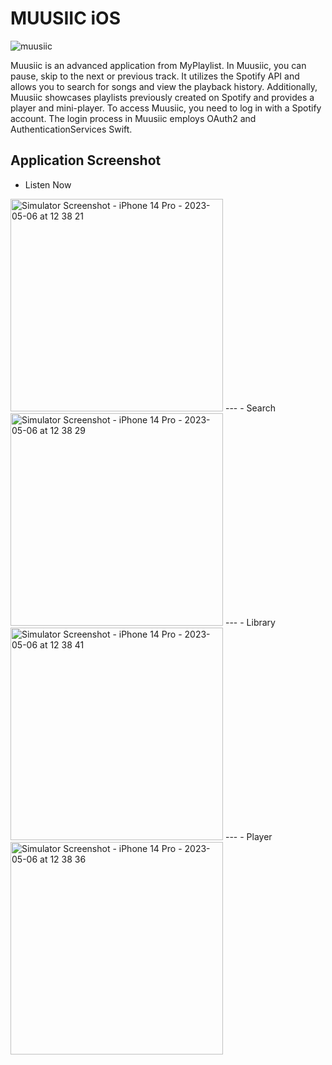#  MUUSIIC iOS

![muusiic](https://github.com/mhmmdvg/muusiic-swiftui/assets/57744555/65762258-c43b-4500-b17a-6331de2a9634)

Muusiic is an advanced application from MyPlaylist. In Muusiic, you can pause, skip to the next or previous track. It utilizes the Spotify API and allows you to search for songs and view the playback history. Additionally, Muusiic showcases playlists previously created on Spotify and provides a player and mini-player. To access Muusiic, you need to log in with a Spotify account. The login process in Muusiic employs OAuth2 and AuthenticationServices Swift.

## Application Screenshot

- Listen Now
<img width="340" alt="Simulator Screenshot - iPhone 14 Pro - 2023-05-06 at 12 38 21" src="https://github.com/mhmmdvg/muusiic-swiftui/assets/57744555/7fa5ac82-d94b-44ff-82b8-033d575ca925">
---
- Search
<img width="340" alt="Simulator Screenshot - iPhone 14 Pro - 2023-05-06 at 12 38 29" src="https://github.com/mhmmdvg/muusiic-swiftui/assets/57744555/40184d4b-b242-435c-8be5-0765055d7f03">
---
- Library
<img width="340" alt="Simulator Screenshot - iPhone 14 Pro - 2023-05-06 at 12 38 41" src="https://github.com/mhmmdvg/muusiic-swiftui/assets/57744555/c1fb48ff-030f-4eaa-943b-1ccf3c559b86">
---
- Player
<img width="340" alt="Simulator Screenshot - iPhone 14 Pro - 2023-05-06 at 12 38 36" src="https://github.com/mhmmdvg/muusiic-swiftui/assets/57744555/2160838e-fcad-4ea1-bcf7-01965cd2b417">

